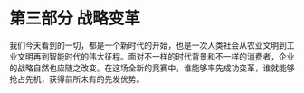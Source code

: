 # 第三部分 战略变革

我们今天看到的一切，都是一个新时代的开始，也是一次人类社会从农业文明到工业文明再到智能时代的伟大征程。面对不一样的时代背景和不一样的消费者，企业的战略自然也应随之改变。在这场全新的竞赛中，谁能够率先成功变革，谁就能够抢占先机，获得前所未有的先发优势。



